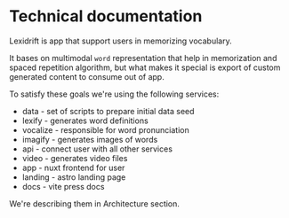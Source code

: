# Technical documentation

Lexidrift is app that support users in memorizing vocabulary.

It bases on multimodal `word` representation that help in memorization and spaced repetition algorithm, but what makes it special is export of custom generated content to consume out of app.

To satisfy these goals we're using the following services:

- data - set of scripts to prepare initial data seed
- lexify - generates word definitions
- vocalize - responsible for word pronunciation
- imagify - generates images of words
- api - connect user with all other services
- video - generates video files
- app - nuxt frontend for user
- landing - astro landing page
- docs - vite press docs

We're describing them in Architecture section.